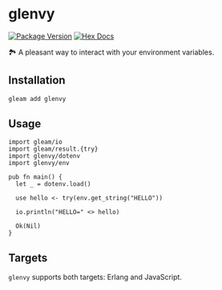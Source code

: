 # glenvy

[![Package Version](https://img.shields.io/hexpm/v/glenvy)](https://hex.pm/packages/glenvy)
[![Hex Docs](https://img.shields.io/badge/hex-docs-ffaff3)](https://hexdocs.pm/glenvy/)

🏞️ A pleasant way to interact with your environment variables.

## Installation

```sh
gleam add glenvy
```

## Usage

```gleam
import gleam/io
import gleam/result.{try}
import glenvy/dotenv
import glenvy/env

pub fn main() {
  let _ = dotenv.load()

  use hello <- try(env.get_string("HELLO"))

  io.println("HELLO=" <> hello)

  Ok(Nil)
}
```

## Targets

`glenvy` supports both targets: Erlang and JavaScript.
